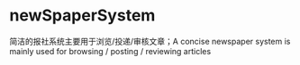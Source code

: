 # newSpaperSystem
简洁的报社系统主要用于浏览/投递/审核文章；A concise newspaper system is mainly used for browsing / posting / reviewing articles
